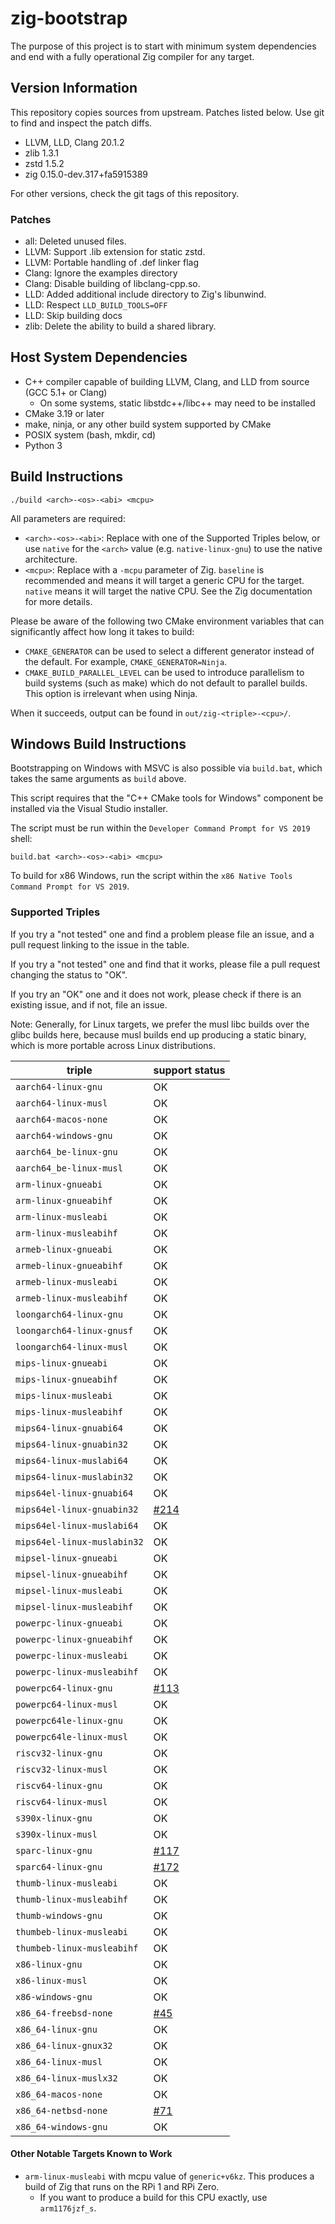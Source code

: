 # zig-bootstrap

The purpose of this project is to start with minimum system dependencies and
end with a fully operational Zig compiler for any target.

## Version Information

This repository copies sources from upstream. Patches listed below. Use git
to find and inspect the patch diffs.

 * LLVM, LLD, Clang 20.1.2
 * zlib 1.3.1
 * zstd 1.5.2
 * zig 0.15.0-dev.317+fa5915389

For other versions, check the git tags of this repository.

### Patches

 * all: Deleted unused files.
 * LLVM: Support .lib extension for static zstd.
 * LLVM: Portable handling of .def linker flag
 * Clang: Ignore the examples directory
 * Clang: Disable building of libclang-cpp.so.
 * LLD: Added additional include directory to Zig's libunwind.
 * LLD: Respect `LLD_BUILD_TOOLS=OFF`
 * LLD: Skip building docs
 * zlib: Delete the ability to build a shared library.

## Host System Dependencies

 * C++ compiler capable of building LLVM, Clang, and LLD from source (GCC 5.1+
   or Clang)
     * On some systems, static libstdc++/libc++ may need to be installed
 * CMake 3.19 or later
 * make, ninja, or any other build system supported by CMake
 * POSIX system (bash, mkdir, cd)
 * Python 3

## Build Instructions

```
./build <arch>-<os>-<abi> <mcpu>
```

All parameters are required:

 * `<arch>-<os>-<abi>`: Replace with one of the Supported Triples below, or use
   `native` for the `<arch>` value (e.g. `native-linux-gnu`) to use the native
   architecture.
 * `<mcpu>`: Replace with a `-mcpu` parameter of Zig. `baseline` is recommended
   and means it will target a generic CPU for the target. `native` means it
   will target the native CPU. See the Zig documentation for more details.

Please be aware of the following two CMake environment variables that can
significantly affect how long it takes to build:

 * `CMAKE_GENERATOR` can be used to select a different generator instead of the
   default. For example, `CMAKE_GENERATOR=Ninja`.
 * `CMAKE_BUILD_PARALLEL_LEVEL` can be used to introduce parallelism to build
   systems (such as make) which do not default to parallel builds. This option
   is irrelevant when using Ninja.

When it succeeds, output can be found in `out/zig-<triple>-<cpu>/`.

## Windows Build Instructions

Bootstrapping on Windows with MSVC is also possible via `build.bat`, which
takes the same arguments as `build` above.

This script requires that the "C++ CMake tools for Windows" component be
installed via the Visual Studio installer.

The script must be run within the `Developer Command Prompt for VS 2019` shell:

```
build.bat <arch>-<os>-<abi> <mcpu>
```

To build for x86 Windows, run the script within the `x86 Native Tools Command Prompt for VS 2019`.

### Supported Triples

If you try a "not tested" one and find a problem please file an issue,
and a pull request linking to the issue in the table.

If you try a "not tested" one and find that it works, please file a pull request
changing the status to "OK".

If you try an "OK" one and it does not work, please check if there is an existing
issue, and if not, file an issue.

Note: Generally, for Linux targets, we prefer the musl libc builds over the
glibc builds here, because musl builds end up producing a static binary, which
is more portable across Linux distributions.

| triple                      | support status |
|-----------------------------|----------------|
| `aarch64-linux-gnu`         | OK             |
| `aarch64-linux-musl`        | OK             |
| `aarch64-macos-none`        | OK             |
| `aarch64-windows-gnu`       | OK             |
| `aarch64_be-linux-gnu`      | OK             |
| `aarch64_be-linux-musl`     | OK             |
| `arm-linux-gnueabi`         | OK             |
| `arm-linux-gnueabihf`       | OK             |
| `arm-linux-musleabi`        | OK             |
| `arm-linux-musleabihf`      | OK             |
| `armeb-linux-gnueabi`       | OK             |
| `armeb-linux-gnueabihf`     | OK             |
| `armeb-linux-musleabi`      | OK             |
| `armeb-linux-musleabihf`    | OK             |
| `loongarch64-linux-gnu`     | OK             |
| `loongarch64-linux-gnusf`   | OK             |
| `loongarch64-linux-musl`    | OK             |
| `mips-linux-gnueabi`        | OK             |
| `mips-linux-gnueabihf`      | OK             |
| `mips-linux-musleabi`       | OK             |
| `mips-linux-musleabihf`     | OK             |
| `mips64-linux-gnuabi64`     | OK             |
| `mips64-linux-gnuabin32`    | OK             |
| `mips64-linux-muslabi64`    | OK             |
| `mips64-linux-muslabin32`   | OK             |
| `mips64el-linux-gnuabi64`   | OK             |
| `mips64el-linux-gnuabin32`  | [#214](https://github.com/ziglang/zig-bootstrap/issues/214) |
| `mips64el-linux-muslabi64`  | OK             |
| `mips64el-linux-muslabin32` | OK             |
| `mipsel-linux-gnueabi`      | OK             |
| `mipsel-linux-gnueabihf`    | OK             |
| `mipsel-linux-musleabi`     | OK             |
| `mipsel-linux-musleabihf`   | OK             |
| `powerpc-linux-gnueabi`     | OK             |
| `powerpc-linux-gnueabihf`   | OK             |
| `powerpc-linux-musleabi`    | OK             |
| `powerpc-linux-musleabihf`  | OK             |
| `powerpc64-linux-gnu`       | [#113](https://github.com/ziglang/zig-bootstrap/issues/113) |
| `powerpc64-linux-musl`      | OK             |
| `powerpc64le-linux-gnu`     | OK             |
| `powerpc64le-linux-musl`    | OK             |
| `riscv32-linux-gnu`         | OK             |
| `riscv32-linux-musl`        | OK             |
| `riscv64-linux-gnu`         | OK             |
| `riscv64-linux-musl`        | OK             |
| `s390x-linux-gnu`           | OK             |
| `s390x-linux-musl`          | OK             |
| `sparc-linux-gnu`           | [#117](https://github.com/ziglang/zig-bootstrap/issues/117) |
| `sparc64-linux-gnu`         | [#172](https://github.com/ziglang/zig-bootstrap/issues/172) |
| `thumb-linux-musleabi`      | OK             |
| `thumb-linux-musleabihf`    | OK             |
| `thumb-windows-gnu`         | OK             |
| `thumbeb-linux-musleabi`    | OK             |
| `thumbeb-linux-musleabihf`  | OK             |
| `x86-linux-gnu`             | OK             |
| `x86-linux-musl`            | OK             |
| `x86-windows-gnu`           | OK             |
| `x86_64-freebsd-none`       | [#45](https://github.com/ziglang/bootstrap/issues/45) |
| `x86_64-linux-gnu`          | OK             |
| `x86_64-linux-gnux32`       | OK             |
| `x86_64-linux-musl`         | OK             |
| `x86_64-linux-muslx32`      | OK             |
| `x86_64-macos-none`         | OK             |
| `x86_64-netbsd-none`        | [#71](https://github.com/ziglang/zig-bootstrap/issues/71) |
| `x86_64-windows-gnu`        | OK             |

#### Other Notable Targets Known to Work

 * `arm-linux-musleabi` with mcpu value of `generic+v6kz`. This produces a
   build of Zig that runs on the RPi 1 and RPi Zero.
   - If you want to produce a build for this CPU exactly, use `arm1176jzf_s`.

